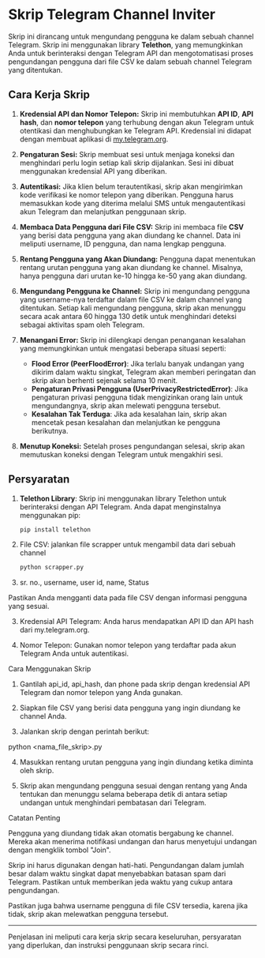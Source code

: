 
# Skrip Telegram Channel Inviter

Skrip ini dirancang untuk mengundang pengguna ke dalam sebuah channel Telegram. Skrip ini menggunakan library **Telethon**, yang memungkinkan Anda untuk berinteraksi dengan Telegram API dan mengotomatisasi proses pengundangan pengguna dari file CSV ke dalam sebuah channel Telegram yang ditentukan.

## Cara Kerja Skrip

1. **Kredensial API dan Nomor Telepon:**
   Skrip ini membutuhkan **API ID**, **API hash**, dan **nomor telepon** yang terhubung dengan akun Telegram untuk otentikasi dan menghubungkan ke Telegram API. Kredensial ini didapat dengan membuat aplikasi di [my.telegram.org](https://my.telegram.org).

2. **Pengaturan Sesi:**
   Skrip membuat sesi untuk menjaga koneksi dan menghindari perlu login setiap kali skrip dijalankan. Sesi ini dibuat menggunakan kredensial API yang diberikan.

3. **Autentikasi:**
   Jika klien belum terautentikasi, skrip akan mengirimkan kode verifikasi ke nomor telepon yang diberikan. Pengguna harus memasukkan kode yang diterima melalui SMS untuk mengautentikasi akun Telegram dan melanjutkan penggunaan skrip.

4. **Membaca Data Pengguna dari File CSV:**
   Skrip ini membaca file **CSV** yang berisi data pengguna yang akan diundang ke channel. Data ini meliputi username, ID pengguna, dan nama lengkap pengguna.

5. **Rentang Pengguna yang Akan Diundang:**
   Pengguna dapat menentukan rentang urutan pengguna yang akan diundang ke channel. Misalnya, hanya pengguna dari urutan ke-10 hingga ke-50 yang akan diundang.

6. **Mengundang Pengguna ke Channel:**
   Skrip ini mengundang pengguna yang username-nya terdaftar dalam file CSV ke dalam channel yang ditentukan. Setiap kali mengundang pengguna, skrip akan menunggu secara acak antara 60 hingga 130 detik untuk menghindari deteksi sebagai aktivitas spam oleh Telegram.

7. **Menangani Error:**
   Skrip ini dilengkapi dengan penanganan kesalahan yang memungkinkan untuk mengatasi beberapa situasi seperti:
   - **Flood Error (PeerFloodError)**: Jika terlalu banyak undangan yang dikirim dalam waktu singkat, Telegram akan memberi peringatan dan skrip akan berhenti sejenak selama 10 menit.
   - **Pengaturan Privasi Pengguna (UserPrivacyRestrictedError)**: Jika pengaturan privasi pengguna tidak mengizinkan orang lain untuk mengundangnya, skrip akan melewati pengguna tersebut.
   - **Kesalahan Tak Terduga**: Jika ada kesalahan lain, skrip akan mencetak pesan kesalahan dan melanjutkan ke pengguna berikutnya.

8. **Menutup Koneksi:**
   Setelah proses pengundangan selesai, skrip akan memutuskan koneksi dengan Telegram untuk mengakhiri sesi.

## Persyaratan

1. **Telethon Library**: Skrip ini menggunakan library Telethon untuk berinteraksi dengan API Telegram. Anda dapat menginstalnya menggunakan pip:
   ```bash
   pip install telethon

2. File CSV: jalankan file scrapper untuk mengambil data dari sebuah channel
   ```bash
   python scrapper.py

   
3. sr. no., username, user id, name, Status

Pastikan Anda mengganti data pada file CSV dengan informasi pengguna yang sesuai.


3. Kredensial API Telegram: Anda harus mendapatkan API ID dan API hash dari my.telegram.org.


4. Nomor Telepon: Gunakan nomor telepon yang terdaftar pada akun Telegram Anda untuk autentikasi.



Cara Menggunakan Skrip

1. Gantilah api_id, api_hash, dan phone pada skrip dengan kredensial API Telegram dan nomor telepon yang Anda gunakan.


2. Siapkan file CSV yang berisi data pengguna yang ingin diundang ke channel Anda.


3. Jalankan skrip dengan perintah berikut:

python <nama_file_skrip>.py


4. Masukkan rentang urutan pengguna yang ingin diundang ketika diminta oleh skrip.


5. Skrip akan mengundang pengguna sesuai dengan rentang yang Anda tentukan dan menunggu selama beberapa detik di antara setiap undangan untuk menghindari pembatasan dari Telegram.



Catatan Penting

Pengguna yang diundang tidak akan otomatis bergabung ke channel. Mereka akan menerima notifikasi undangan dan harus menyetujui undangan dengan mengklik tombol "Join".

Skrip ini harus digunakan dengan hati-hati. Pengundangan dalam jumlah besar dalam waktu singkat dapat menyebabkan batasan spam dari Telegram. Pastikan untuk memberikan jeda waktu yang cukup antara pengundangan.

Pastikan juga bahwa username pengguna di file CSV tersedia, karena jika tidak, skrip akan melewatkan pengguna tersebut.


---

Penjelasan ini meliputi cara kerja skrip secara keseluruhan, persyaratan yang diperlukan, dan instruksi penggunaan skrip secara rinci.

